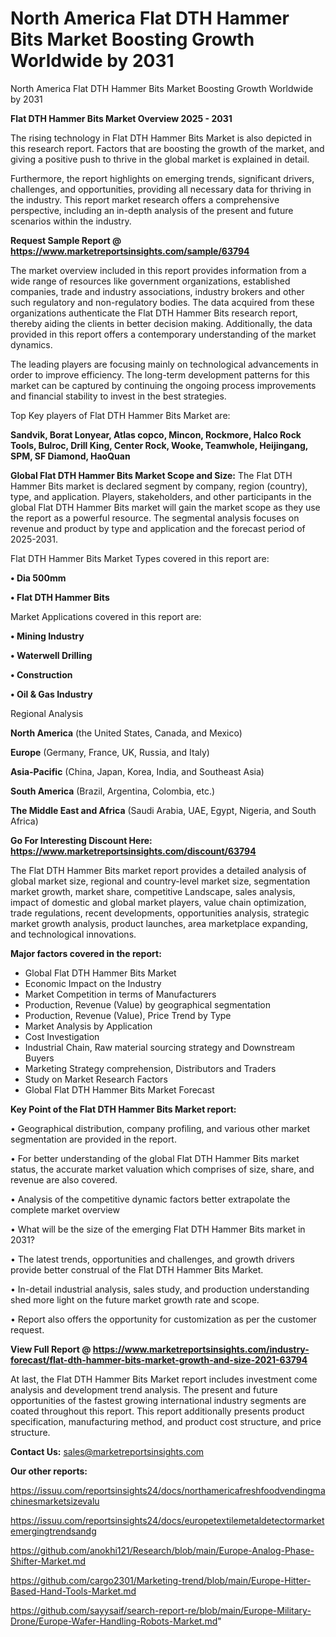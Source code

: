 # North America Flat DTH Hammer Bits Market Boosting Growth Worldwide by 2031
North America Flat DTH Hammer Bits Market Boosting Growth Worldwide by 2031

<Strong> Flat DTH Hammer Bits Market Overview 2025 - 2031</strong>

The rising technology in Flat DTH Hammer Bits Market is also depicted in this research report. Factors that are boosting the growth of the market, and giving a positive push to thrive in the global market is explained in detail.

Furthermore, the report highlights on emerging trends, significant drivers, challenges, and opportunities, providing all necessary data for thriving in the industry. This report market research offers a comprehensive perspective, including an in-depth analysis of the present and future scenarios within the industry.

<strong>Request Sample Report @ <a href=https://www.marketreportsinsights.com/sample/63794>https://www.marketreportsinsights.com/sample/63794</a></strong>

The market overview included in this report provides information from a wide range of resources like government organizations, established companies, trade and industry associations, industry brokers and other such regulatory and non-regulatory bodies. The data acquired from these organizations authenticate the Flat DTH Hammer Bits research report, thereby aiding the clients in better decision making. Additionally, the data provided in this report offers a contemporary understanding of the market dynamics.

The leading players are focusing mainly on technological advancements in order to improve efficiency. The long-term development patterns for this market can be captured by continuing the ongoing process improvements and financial stability to invest in the best strategies.

Top Key players of Flat DTH Hammer Bits Market are:

<strong>Sandvik, Borat Lonyear, Atlas copco, Mincon, Rockmore, Halco Rock Tools, Bulroc, Drill King, Center Rock, Wooke, Teamwhole, Heijingang, SPM, SF Diamond, HaoQuan</strong>

<strong><b>Global Flat DTH Hammer Bits Market Scope and Size:</b></strong>
The Flat DTH Hammer Bits market is declared segment by company, region (country), type, and application. Players, stakeholders, and other participants in the global Flat DTH Hammer Bits market will gain the market scope as they use the report as a powerful resource. The segmental analysis focuses on revenue and product by type and application and the forecast period of 2025-2031.

Flat DTH Hammer Bits Market Types covered in this report are:

<strong>• Dia 500mm

• Flat DTH Hammer Bits</strong>

Market Applications covered in this report are:

<strong>• Mining Industry

• Waterwell Drilling

• Construction

• Oil & Gas Industry</strong> 

Regional Analysis

<strong>North America</strong> (the United States, Canada, and Mexico)

<strong>Europe</strong> (Germany, France, UK, Russia, and Italy)

<strong>Asia-Pacific</strong> (China, Japan, Korea, India, and Southeast Asia)

<strong>South America</strong> (Brazil, Argentina, Colombia, etc.)

<strong>The Middle East and Africa</strong> (Saudi Arabia, UAE, Egypt, Nigeria, and South Africa)

<strong>Go For Interesting Discount Here: <a href=https://www.marketreportsinsights.com/discount/63794>https://www.marketreportsinsights.com/discount/63794</a></strong>

The Flat DTH Hammer Bits market report provides a detailed analysis of global market size, regional and country-level market size, segmentation market growth, market share, competitive Landscape, sales analysis, impact of domestic and global market players, value chain optimization, trade regulations, recent developments, opportunities analysis, strategic market growth analysis, product launches, area marketplace expanding, and technological innovations.

<strong><b>Major factors covered in the report:</b></strong>
<ul>
  <li>Global Flat DTH Hammer Bits Market </li>
  <li>Economic Impact on the Industry</li>
  <li>Market Competition in terms of Manufacturers</li>
  <li>Production, Revenue (Value) by geographical segmentation</li>
  <li>Production, Revenue (Value), Price Trend by Type</li>
  <li>Market Analysis by Application</li>
  <li>Cost Investigation</li>
  <li>Industrial Chain, Raw material sourcing strategy and Downstream Buyers</li>
  <li>Marketing Strategy comprehension, Distributors and Traders</li>
  <li>Study on Market Research Factors</li>
  <li>Global Flat DTH Hammer Bits Market Forecast</li>
</ul>

<strong><b>Key Point of the Flat DTH Hammer Bits Market report:</b></strong>

• Geographical distribution, company profiling, and various other market segmentation are provided in the report.

• For better understanding of the global Flat DTH Hammer Bits market status, the accurate market valuation which comprises of size, share, and revenue are also covered.

• Analysis of the competitive dynamic factors better extrapolate the complete market overview

• What will be the size of the emerging Flat DTH Hammer Bits market in 2031?

• The latest trends, opportunities and challenges, and growth drivers provide better construal of the Flat DTH Hammer Bits Market.

• In-detail industrial analysis, sales study, and production understanding shed more light on the future market growth rate and scope.

• Report also offers the opportunity for customization as per the customer request.

<strong><b>View Full Report @ <a href=https://www.marketreportsinsights.com/industry-forecast/flat-dth-hammer-bits-market-growth-and-size-2021-63794>https://www.marketreportsinsights.com/industry-forecast/flat-dth-hammer-bits-market-growth-and-size-2021-63794</a></b></strong>


At last, the Flat DTH Hammer Bits Market report includes investment come analysis and development trend analysis. The present and future opportunities of the fastest growing international industry segments are coated throughout this report. This report additionally presents product specification, manufacturing method, and product cost structure, and price structure.

<strong>Contact Us:</strong>
sales@marketreportsinsights.com

<strong>Our other reports:</strong>

<a href=https://issuu.com/reportsinsights24/docs/northamericafreshfoodvendingmachinesmarketsizevalu>https://issuu.com/reportsinsights24/docs/northamericafreshfoodvendingmachinesmarketsizevalu</a>

<a href=https://issuu.com/reportsinsights24/docs/europetextilemetaldetectormarketemergingtrendsandg>https://issuu.com/reportsinsights24/docs/europetextilemetaldetectormarketemergingtrendsandg</a>

<a href=https://github.com/anokhi121/Research/blob/main/Europe-Analog-Phase-Shifter-Market.md>https://github.com/anokhi121/Research/blob/main/Europe-Analog-Phase-Shifter-Market.md</a>

<a href=https://github.com/cargo2301/Marketing-trend/blob/main/Europe-Hitter-Based-Hand-Tools-Market.md>https://github.com/cargo2301/Marketing-trend/blob/main/Europe-Hitter-Based-Hand-Tools-Market.md</a>

<a href=https://github.com/sayysaif/search-report-re/blob/main/Europe-Military-Drone/Europe-Wafer-Handling-Robots-Market.md>https://github.com/sayysaif/search-report-re/blob/main/Europe-Military-Drone/Europe-Wafer-Handling-Robots-Market.md</a>"
